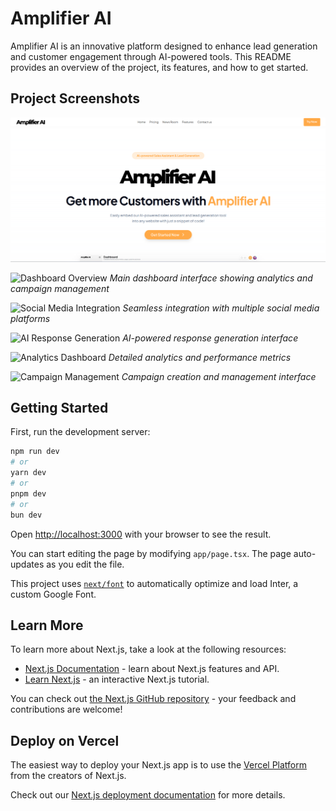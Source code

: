 # Amplifier AI

Amplifier AI is an innovative platform designed to enhance lead generation and customer engagement through AI-powered tools. This README provides an overview of the project, its features, and how to get started.

## Project Screenshots

![Main](public\images\AmplifierAI.png)

<!-- _Main dashboard interface showing analytics and campaign management_ -->

![Dashboard Overview](public\images/dashboard.png)
_Main dashboard interface showing analytics and campaign management_

![Social Media Integration](public\images/social-media.png)
_Seamless integration with multiple social media platforms_

![AI Response Generation](public\images/)
_AI-powered response generation interface_

![Analytics Dashboard](public\images/analytics.png)
_Detailed analytics and performance metrics_

![Campaign Management](public\images/campaigns.png)
_Campaign creation and management interface_

## Getting Started

First, run the development server:

```bash
npm run dev
# or
yarn dev
# or
pnpm dev
# or
bun dev
```

Open [http://localhost:3000](http://localhost:3000) with your browser to see the result.

You can start editing the page by modifying `app/page.tsx`. The page auto-updates as you edit the file.

This project uses [`next/font`](https://nextjs.org/docs/basic-features/font-optimization) to automatically optimize and load Inter, a custom Google Font.

## Learn More

To learn more about Next.js, take a look at the following resources:

- [Next.js Documentation](https://nextjs.org/docs) - learn about Next.js features and API.
- [Learn Next.js](https://nextjs.org/learn) - an interactive Next.js tutorial.

You can check out [the Next.js GitHub repository](https://github.com/vercel/next.js/) - your feedback and contributions are welcome!

## Deploy on Vercel

The easiest way to deploy your Next.js app is to use the [Vercel Platform](https://vercel.com/new?utm_medium=default-template&filter=next.js&utm_source=create-next-app&utm_campaign=create-next-app-readme) from the creators of Next.js.

Check out our [Next.js deployment documentation](https://nextjs.org/docs/deployment) for more details.
